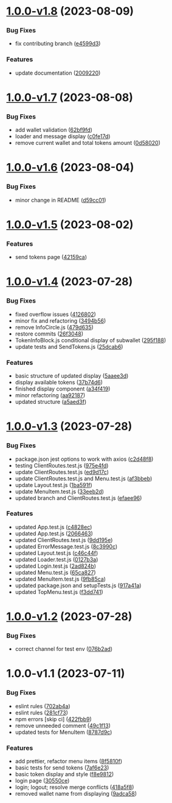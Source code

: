 # [1.0.0-v1.8](https://github.com/Greenstand/treetracker-wallet-admin-client/compare/v1.0.0-v1.7...v1.0.0-v1.8) (2023-08-09)


### Bug Fixes

* fix contributing branch ([e4599d3](https://github.com/Greenstand/treetracker-wallet-admin-client/commit/e4599d3e3a6ad9ccf415ca20d7bedc3c36347f3b))


### Features

* update documentation ([2009220](https://github.com/Greenstand/treetracker-wallet-admin-client/commit/200922019008ca705be1497965952839c00b62e0))

# [1.0.0-v1.7](https://github.com/Greenstand/treetracker-wallet-admin-client/compare/v1.0.0-v1.6...v1.0.0-v1.7) (2023-08-08)


### Bug Fixes

* add wallet validation ([62bf9fd](https://github.com/Greenstand/treetracker-wallet-admin-client/commit/62bf9fda7efc295af29ccaad82a26e509d4b1bfc))
* loader and message display ([c0fe17d](https://github.com/Greenstand/treetracker-wallet-admin-client/commit/c0fe17d5efda0f8525fd0233dc1f746803941b18))
* remove current wallet and total tokens amount ([0d58020](https://github.com/Greenstand/treetracker-wallet-admin-client/commit/0d58020172b361a53229016d4e401697fb7ec151))

# [1.0.0-v1.6](https://github.com/Greenstand/treetracker-wallet-admin-client/compare/v1.0.0-v1.5...v1.0.0-v1.6) (2023-08-04)


### Bug Fixes

* minor change in README ([d59cc01](https://github.com/Greenstand/treetracker-wallet-admin-client/commit/d59cc010ce640727740489f941a4b92b21e24218))

# [1.0.0-v1.5](https://github.com/Greenstand/treetracker-wallet-admin-client/compare/v1.0.0-v1.4...v1.0.0-v1.5) (2023-08-02)


### Features

* send tokens page ([42159ca](https://github.com/Greenstand/treetracker-wallet-admin-client/commit/42159ca119b8a30eca9c1698d6c6a0b84469b8f2))

# [1.0.0-v1.4](https://github.com/Greenstand/treetracker-wallet-admin-client/compare/v1.0.0-v1.3...v1.0.0-v1.4) (2023-07-28)


### Bug Fixes

* fixed overflow issues ([4126802](https://github.com/Greenstand/treetracker-wallet-admin-client/commit/41268029bbccd91150490c913854d2019b612fc8))
* minor fix and refactoring ([3494b56](https://github.com/Greenstand/treetracker-wallet-admin-client/commit/3494b56517bba75086e940877eea76c3ebcd74ae))
* remove InfoCircle.js ([479d635](https://github.com/Greenstand/treetracker-wallet-admin-client/commit/479d6353bdf431f57b17868fb7b53fb635b8a30e))
* restore commits ([26f3048](https://github.com/Greenstand/treetracker-wallet-admin-client/commit/26f3048cda4a060ad036c948655c454f143ab166))
* TokenInfoBlock.js conditional display of subwallet ([295f188](https://github.com/Greenstand/treetracker-wallet-admin-client/commit/295f1887314aa2451fb3a949b10fee2c29f46ce0))
* update tests and SendTokens.js ([25dcab6](https://github.com/Greenstand/treetracker-wallet-admin-client/commit/25dcab6b213bfd0a18bc48eca70664ae4815d19c))


### Features

* basic structure of updated display ([5aaee3d](https://github.com/Greenstand/treetracker-wallet-admin-client/commit/5aaee3de8b52f20fdfc81888d8f670b10de741bb))
* display available tokens ([37b74d6](https://github.com/Greenstand/treetracker-wallet-admin-client/commit/37b74d6adbe36bb4fa88e8add8ddca03609e1c84))
* finished display component ([a34f419](https://github.com/Greenstand/treetracker-wallet-admin-client/commit/a34f4196681e10e3beb7acb0499ec9bb1068ac2b))
* minor refactoring ([aa92187](https://github.com/Greenstand/treetracker-wallet-admin-client/commit/aa92187da1ee9550bd18b1b72b9d03b2829c7aa7))
* updated structure ([a5aed3f](https://github.com/Greenstand/treetracker-wallet-admin-client/commit/a5aed3f54d8e0cdf091023b86d786b3bc2311139))

# [1.0.0-v1.3](https://github.com/Greenstand/treetracker-wallet-admin-client/compare/v1.0.0-v1.2...v1.0.0-v1.3) (2023-07-28)


### Bug Fixes

* package.json jest options to work with axios ([c2d48f8](https://github.com/Greenstand/treetracker-wallet-admin-client/commit/c2d48f858f58c6462a31aa09b9e3638ef96c4338))
* testing ClientRoutes.test.js ([975e4fd](https://github.com/Greenstand/treetracker-wallet-admin-client/commit/975e4fdda7a030265c7bab75a59b92e48e0791ed))
* update ClientRoutes.test.js ([ed9d17c](https://github.com/Greenstand/treetracker-wallet-admin-client/commit/ed9d17c24f1d2594d8fda94394ce787a70feb01f))
* update ClientRoutes.test.js and Menu.test.js ([af3bbeb](https://github.com/Greenstand/treetracker-wallet-admin-client/commit/af3bbebd7258d240363445f812889f188f25f263))
* update Layout.test.js ([1ba591f](https://github.com/Greenstand/treetracker-wallet-admin-client/commit/1ba591f03d54a04d95d0745406815f0f579fac03))
* update MenuItem.test.js ([33eeb2d](https://github.com/Greenstand/treetracker-wallet-admin-client/commit/33eeb2d808c1a9acea35e8a38c05e0917814cc88))
* updated branch and ClientRoutes.test.js ([efaee96](https://github.com/Greenstand/treetracker-wallet-admin-client/commit/efaee961e1789ffd92f5e516922cda3c264a0ce1))


### Features

* updated App.test.js ([c4828ec](https://github.com/Greenstand/treetracker-wallet-admin-client/commit/c4828ec9b1c1a6c10cadcb85711ced83aa978ab1))
* updated App.test.js ([2066463](https://github.com/Greenstand/treetracker-wallet-admin-client/commit/20664638271fca3f148afba88346c72f697e71fe))
* updated ClientRoutes.test.js ([9dd195e](https://github.com/Greenstand/treetracker-wallet-admin-client/commit/9dd195e47fcf6ca2a16285c0f608f2a035645455))
* updated ErrorMessage.test.js ([8c3990c](https://github.com/Greenstand/treetracker-wallet-admin-client/commit/8c3990c8232baef7f650be8afc6b025ad68602ef))
* updated Layout.test.js ([c46c44f](https://github.com/Greenstand/treetracker-wallet-admin-client/commit/c46c44fccac2dee5511b6898722a74a2640361b8))
* updated Loader.test.js ([0127b3a](https://github.com/Greenstand/treetracker-wallet-admin-client/commit/0127b3aedd94f7d32c5780f17febe516cf354057))
* updated Login.test.js ([2ad824b](https://github.com/Greenstand/treetracker-wallet-admin-client/commit/2ad824b1d3ba282e29815bf4d219a931d3837b61))
* updated Menu.test.js ([65ca827](https://github.com/Greenstand/treetracker-wallet-admin-client/commit/65ca827596d93cf6194f5460033ea93588ec0c3e))
* updated MenuItem.test.js ([9fb85ca](https://github.com/Greenstand/treetracker-wallet-admin-client/commit/9fb85cae53a37fd3e8dc4c85e664a70f8278fe02))
* updated package.json and setupTests.js ([917a41a](https://github.com/Greenstand/treetracker-wallet-admin-client/commit/917a41a04f6d55626ca30fa8258d94295e1a973b))
* updated TopMenu.test.js ([f3dd741](https://github.com/Greenstand/treetracker-wallet-admin-client/commit/f3dd741e4bd953991ff657e34e15eaee5c4d01c2))

# [1.0.0-v1.2](https://github.com/Greenstand/treetracker-wallet-admin-client/compare/v1.0.0-v1.1...v1.0.0-v1.2) (2023-07-28)


### Bug Fixes

* correct channel for test env ([076b2ad](https://github.com/Greenstand/treetracker-wallet-admin-client/commit/076b2ad39102a9de7b9daba6b126505cd3228059))

# 1.0.0-v1.1 (2023-07-11)


### Bug Fixes

* eslint rules ([702ab4a](https://github.com/Greenstand/treetracker-wallet-admin-client/commit/702ab4a01cb399aef86842092b195ca68a423595))
* eslint rules ([281cf73](https://github.com/Greenstand/treetracker-wallet-admin-client/commit/281cf739ef052d0d6310080b942d4a725b1fbea4))
* npm errors [skip ci] ([422fbb9](https://github.com/Greenstand/treetracker-wallet-admin-client/commit/422fbb9b55979e732a982541ca3c6a74887a17fe))
* remove unneeded comment ([49c1f13](https://github.com/Greenstand/treetracker-wallet-admin-client/commit/49c1f133356bfe6b2e8e1aa7a37fd51ac78c38c6))
* updated tests for MenuItem ([8787d9c](https://github.com/Greenstand/treetracker-wallet-admin-client/commit/8787d9c5564cdaf3240368a951f468c4b666b476))


### Features

* add prettier, refactor menu items ([8f5810f](https://github.com/Greenstand/treetracker-wallet-admin-client/commit/8f5810fd924c9df4ba360a4bb3444c220235f91b))
* basic tests for send tokens ([7af6e23](https://github.com/Greenstand/treetracker-wallet-admin-client/commit/7af6e23000fd38ef04f282908b74930178c152fb))
* basic token display and style ([f8e9812](https://github.com/Greenstand/treetracker-wallet-admin-client/commit/f8e98127cbc35f507707a0a7cc0c0bc7534e9ce3))
* login page ([30550ce](https://github.com/Greenstand/treetracker-wallet-admin-client/commit/30550cecd7e86f88fe223592db09c11d899b1189))
* login; logout; resolve merge conflicts ([418a5f8](https://github.com/Greenstand/treetracker-wallet-admin-client/commit/418a5f8a65cc81dc54757b0ccb34095e6a5aeb60))
* removed wallet name from displaying ([9adca58](https://github.com/Greenstand/treetracker-wallet-admin-client/commit/9adca583a4b3a04167d12ae7a7452d50982545ea))
